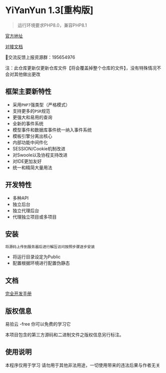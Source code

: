 YiYanYun 1.3[重构版]
===============
> 运行环境要求PHP8.0，兼容PHP8.1

[官方地址](https://github.com/yiyanyun/free)

[对接文档](https://yiyanyun.tk/index/doc/)

🐧交流反馈上报资源群：195654976

注：此仓库更新仅更新仓库文件【将会覆盖掉整个仓库的文件】，没有特殊情况不会对其他做出更改

## 框架主要新特性

* 采用`PHP7`强类型（严格模式）
* 支持更多的`PSR`规范
* 更强大和易用的查询
* 全新的事件系统
* 模型事件和数据库事件统一纳入事件系统
* 模板引擎分离出核心
* 内部功能中间件化
* SESSION/Cookie机制改进
* 对Swoole以及协程支持改进
* 对IDE更加友好
* 统一和精简大量用法

##  开发特性
* 多种API
* 独立后台
* 独立代理后台
* 代理独立项目或多项目
## 安装

~~~
将源码上传到服务器后进行解压访问按照步骤逐步安装
~~~
* 将运行目录设定为Public
* 配置根据环境进行配置伪静态

## 文档

[完全开发手册](https://github.com/yiyanyun/free)


## 版权信息

易验云 -free 你可以免费的学习它

本项目包含的第三方源码和二进制文件之版权信息另行标注。


## 使用说明

本程序仅用于学习 请勿用于其他非法用途，一切使用带来的违法后果与作者无关